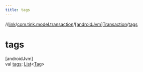 ```yaml
---
title: tags
---
```

//[link](../../../index.html)/[com.tink.model.transaction](../index.html)/[[androidJvm]Transaction](index.html)/[tags](tags.html)



# tags



[androidJvm]\
val [tags](tags.html): [List](https://kotlinlang.org/api/latest/jvm/stdlib/kotlin.collections/-list/index.html)&lt;[Tag](../[android-jvm]-tag/index.html)&gt;




